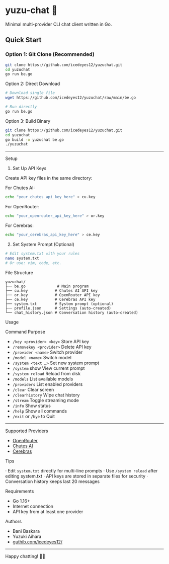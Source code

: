 # yuzu-chat 🍊

Minimal multi-provider CLI chat client written in Go.

## Quick Start

### Option 1: Git Clone (Recommended)
```bash
git clone https://github.com/icedeyes12/yuzuchat.git
cd yuzuchat
go run be.go
```

Option 2: Direct Download

```bash
# Download single file
wget https://github.com/icedeyes12/yuzuchat/raw/main/be.go

# Run directly
go run be.go
```

Option 3: Build Binary

```bash
git clone https://github.com/icedeyes12/yuzuchat.git
cd yuzuchat
go build -o yuzuchat be.go
./yuzuchat
```

---

Setup

1. Set Up API Keys

Create API key files in the same directory:

For Chutes AI:

```bash
echo "your_chutes_api_key_here" > cu.key
```

For OpenRouter:

```bash
echo "your_openrouter_api_key_here" > or.key
```

For Cerebras:

```bash
echo "your_cerebras_api_key_here" > ce.key
```

2. Set System Prompt (Optional)

```bash
# Edit system.txt with your rules
nano system.txt
# Or use: vim, code, etc.
```

File Structure

```
yuzuchat/
├── be.go              # Main program
├── cu.key            # Chutes AI API key
├── or.key            # OpenRouter API key  
├── ce.key            # Cerebras API key
├── system.txt        # System prompt (optional)
├── profile.json      # Settings (auto-created)
└── chat_history.json # Conversation history (auto-created)
```

Usage

Command Purpose

- `/key <provider> <key>` Store API key
- `/removekey <provider>` Delete API key
- `/provider <name>` Switch provider
- `/model <name>` Switch model
- `/system <text …>` Set new system prompt
- `/system` show View current prompt
- `/system reload` Reload from disk
- `/models` List available models
- `/providers` List enabled providers
- `/clear` Clear screen
- `/clearhistory` Wipe chat history
- `/stream` Toggle streaming mode
- `/info` Show status
- `/help` Show all commands
- `/exit` or `/bye` to Quit


---

Supported Providers
 
- [OpenRouter](https://openrouter.ai/)
- [Chutes AI](https://chutes.ai/)
- [Cerebras](https://www.cerebras.ai/)

Tips

· Edit `system.txt` directly for multi-line prompts
· Use `/system reload` after editing system.txt
· API keys are stored in separate files for security
· Conversation history keeps last 20 messages

Requirements

- Go 1.16+
- Internet connection
- API key from at least one provider

Authors

- Bani Baskara
- Yuzuki Aihara
- [guthib.com/icedeyes12/](github.com/icedeyes12/)

---

Happy chatting! 🍊💕
